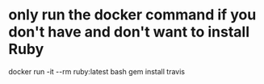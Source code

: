 # only run the docker command if you don't have and don't want to install Ruby
docker run -it --rm ruby:latest bash
gem install travis